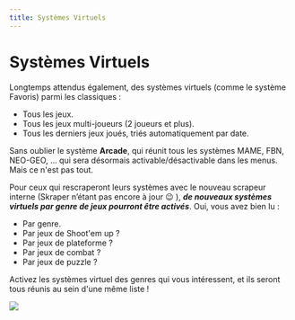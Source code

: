 ```yaml
---
title: Systèmes Virtuels
---
```


# Systèmes Virtuels

Longtemps attendus également, des systèmes virtuels \(comme le système Favoris\) parmi les classiques :

* Tous les jeux.
* Tous les jeux multi-joueurs \(2 joueurs et plus\).
* Tous les derniers jeux joués, triés automatiquement par date.

Sans oublier le système **Arcade**, qui réunit tous les systèmes MAME, FBN, NEO-GEO, ... qui sera désormais activable/désactivable dans les menus. Mais ce n'est pas tout.

Pour ceux qui rescraperont leurs systèmes avec le nouveau scrapeur interne \(Skraper n’étant pas encore à jour 😉 \), _**de nouveaux systèmes virtuels par genre de jeux pourront être activés**_. Oui, vous avez bien lu :

* Par genre.
* Par jeux de Shoot'em up ?
* Par jeux de plateforme ?
* Par jeux de combat ?
* Par jeux de puzzle ?

Activez les systèmes virtuel des genres qui vous intéressent, et ils seront tous réunis au sein d'une même liste !

![](https://gblobscdn.gitbook.com/assets%2F-LdKWTKrrUvJVmGP83hw%2F-M8e7j7Z4eob_8n6vEXm%2F-M8ezO9c-dM8CHbGVWS0%2Fimage.png?alt=media&token=680cbd49-ad69-4809-bbe9-495dc3c136c4)

